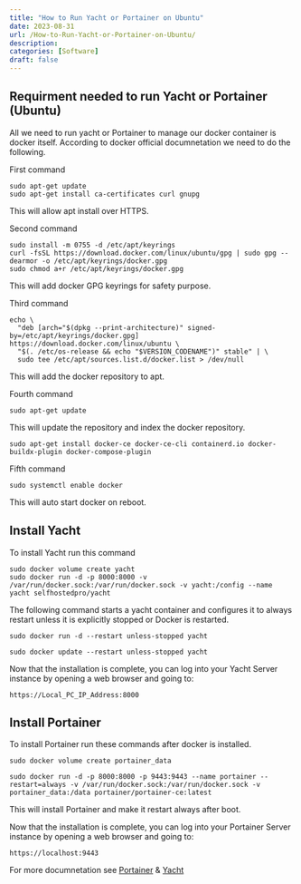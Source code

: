```yaml
---
title: "How to Run Yacht or Portainer on Ubuntu"
date: 2023-08-31
url: /How-to-Run-Yacht-or-Portainer-on-Ubuntu/
description:
categories: [Software]
draft: false
---
```

## Requirment needed to run Yacht or Portainer (Ubuntu)

All we need to run yacht or Portainer to manage our docker container is docker itself. According to docker official documnetation we need to do the following.

First command

```
sudo apt-get update
sudo apt-get install ca-certificates curl gnupg
```
This will allow apt install over HTTPS.

Second command

```
sudo install -m 0755 -d /etc/apt/keyrings
curl -fsSL https://download.docker.com/linux/ubuntu/gpg | sudo gpg --dearmor -o /etc/apt/keyrings/docker.gpg
sudo chmod a+r /etc/apt/keyrings/docker.gpg
```
This will add docker GPG keyrings for safety purpose.

Third command

```
echo \
  "deb [arch="$(dpkg --print-architecture)" signed-by=/etc/apt/keyrings/docker.gpg] https://download.docker.com/linux/ubuntu \
  "$(. /etc/os-release && echo "$VERSION_CODENAME")" stable" | \
  sudo tee /etc/apt/sources.list.d/docker.list > /dev/null
```
This will add the docker repository to apt.

Fourth command
```
sudo apt-get update
```
This will update the repository and index the docker repository.

```
sudo apt-get install docker-ce docker-ce-cli containerd.io docker-buildx-plugin docker-compose-plugin
```
Fifth command
```
sudo systemctl enable docker
```
This will auto start docker on reboot.

## Install Yacht

To install Yacht run this command

```
sudo docker volume create yacht
sudo docker run -d -p 8000:8000 -v /var/run/docker.sock:/var/run/docker.sock -v yacht:/config --name yacht selfhostedpro/yacht
```

The following command starts a yacht container and configures it to always restart unless it is explicitly stopped or Docker is restarted.


```
sudo docker run -d --restart unless-stopped yacht
```

```
sudo docker update --restart unless-stopped yacht
```
Now that the installation is complete, you can log into your Yacht Server instance by opening a web browser and going to:

```
https://Local_PC_IP_Address:8000
```



## Install Portainer


To install Portainer run these commands after docker is installed.

```
sudo docker volume create portainer_data
```

```
sudo docker run -d -p 8000:8000 -p 9443:9443 --name portainer --restart=always -v /var/run/docker.sock:/var/run/docker.sock -v portainer_data:/data portainer/portainer-ce:latest
```

This will install Portainer and make it restart always after boot.

Now that the installation is complete, you can log into your Portainer Server instance by opening a web browser and going to:

```
https://localhost:9443
```

For more documnetation see [Portainer](https://docs.portainer.io/start/install-ce/server/docker/linux) & [Yacht](https://yacht.sh/docs/Installation/Install/)